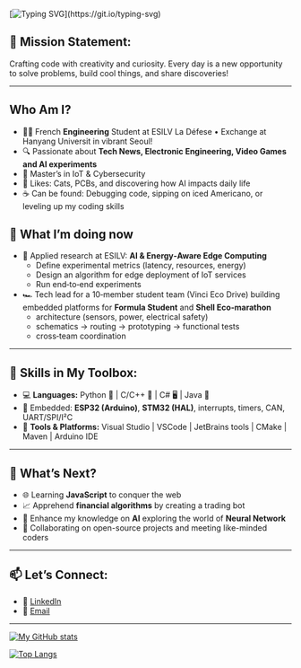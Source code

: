 [![Typing SVG](https://readme-typing-svg.herokuapp.com?font=Fira+Code&weight=700&size=30&duration=3500&pause=500&vCenter=true&random=false&width=435&lines=Hello+world+!+Welcome+!)](https://git.io/typing-svg)

## 🎯 Mission Statement:
Crafting code with creativity and curiosity. Every day is a new opportunity to solve problems, build cool things, and share discoveries!

---
##  Who Am I?
- 🧑‍💻 French **Engineering** Student at ESILV La Défese • Exchange at Hanyang Universit in vibrant Seoul!
- 🔍 Passionate about **Tech News, Electronic Engineering, Video Games and AI experiments**
- 🔐 Master’s in IoT & Cybersecurity
- 🐾 Likes: Cats, PCBs, and discovering how AI impacts daily life
- ☕ Can be found: Debugging code, sipping on iced Americano, or leveling up my coding skills

## 🧭 What I’m doing now
- 🧪 Applied research at ESILV: **AI & Energy‑Aware Edge Computing**  
  - Define experimental metrics (latency, resources, energy)
  - Design an algorithm for edge deployment of IoT services
  - Run end‑to‑end experiments
- 🏎️ Tech lead for a 10‑member student team (Vinci Eco Drive) building embedded platforms for **Formula Student** and **Shell Eco‑marathon**  
  - architecture (sensors, power, electrical safety)
  - schematics → routing → prototyping → functional tests
  - cross‑team coordination

---
## 🌟 Skills in My Toolbox:
- 💻 **Languages:** Python 🐍 | C/C++ 🔧 | C# 🖥️ | Java 🍵
- 🔧 Embedded: **ESP32 (Arduino)**, **STM32 (HAL)**, interrupts, timers, CAN, UART/SPI/I²C
- 🔨 **Tools & Platforms:**  Visual Studio | VSCode | JetBrains tools | CMake | Maven | Arduino IDE

---
## 🚀 What’s Next?
- 🌐 Learning **JavaScript** to conquer the web
- 📈 Apprehend **financial algorithms** by creating a trading bot
- 🤖 Enhance my knowledge on **AI** exploring the world of **Neural Network**
- 🤝 Collaborating on open-source projects and meeting like-minded coders

---
## 📫 Let’s Connect:
- 💼 [LinkedIn](https://www.linkedin.com/in/th%C3%A9o-hardy-0b6561255/)
- 💌 [Email](mailto:theo.hardy92@gmail.com)

---

[![My GitHub stats](https://github-readme-stats.vercel.app/api?username=TheHardy04&show_icons=true&theme=transparent)](https://github.com/anuraghazra/github-readme-stats)

[![Top Langs](https://github-readme-stats.vercel.app/api/top-langs/?username=TheHardy04&layout=pie&theme=transparent)](https://github.com/anuraghazra/github-readme-stats)
